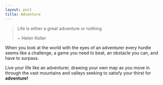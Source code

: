 ```yaml
---
layout: post
title: Adventure
---
```


> Life is either a great adventure or nothing
>   
> \~ Helen Keller

When you look at the world with the eyes of an adventurer every hurdle seems like a challenge, a game you need to beat, an obstacle you can, and have to surpass.

Live your life like an adventurer, drawing your own map as you move in through the vast mountains and valleys seeking to satisfy your thirst for **adventure!**